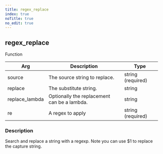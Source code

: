 ```yaml
---
title: regex_replace
index: true
noTitle: true
no_edit: true
---
```




<div class="vql_item"></div>


## regex_replace
<span class='vql_type label label-warning pull-right page-header'>Function</span>



<div class="vqlargs"></div>

Arg | Description | Type
----|-------------|-----
source|The source string to replace.|string (required)
replace|The substitute string.|string
replace_lambda|Optionally the replacement can be a lambda.|string
re|A regex to apply|string (required)

### Description

Search and replace a string with a regexp. Note you can use $1 to replace the capture string.

